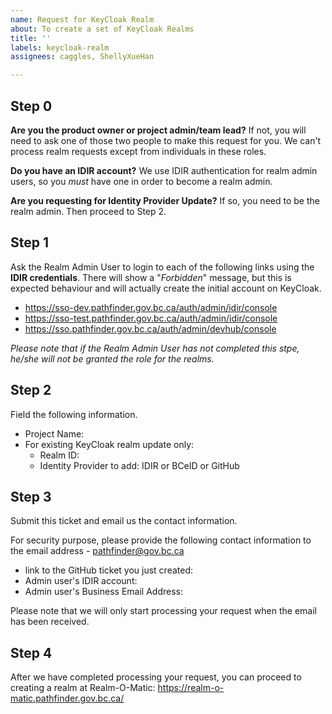```yaml
---
name: Request for KeyCloak Realm
about: To create a set of KeyCloak Realms
title: ''
labels: keycloak-realm
assignees: caggles, ShellyXueHan

---
```


## Step 0
**Are you the product owner or project admin/team lead?**
If not, you will need to ask one of those two people to make this request for you. We can't process realm requests except from individuals in these roles.

**Do you have an IDIR account?**
We use IDIR authentication for realm admin users, so you *must* have one in order to become a realm admin.  

**Are you requesting for Identity Provider Update?**
If so, you need to be the realm admin. Then proceed to Step 2.


## Step 1
Ask the Realm Admin User to login to each of the following links using the **IDIR credentials**. There will show a "_Forbidden_" message, but this is expected behaviour and will actually create the initial account on KeyCloak.
- https://sso-dev.pathfinder.gov.bc.ca/auth/admin/idir/console
- https://sso-test.pathfinder.gov.bc.ca/auth/admin/idir/console
- https://sso.pathfinder.gov.bc.ca/auth/admin/devhub/console

_Please note that if the Realm Admin User has not completed this stpe, he/she will not be granted the role for the realms._


## Step 2
Field the following information.

* Project Name: 
* For existing KeyCloak realm update only:
  - Realm ID: 
  - Identity Provider to add: IDIR or BCeID or GitHub


## Step 3
Submit this ticket and email us the contact information.

For security purpose, please provide the following contact information to the email address - pathfinder@gov.bc.ca

* link to the GitHub ticket you just created: 
* Admin user's IDIR account: 
* Admin user's Business Email Address: 

Please note that we will only start processing your request when the email has been received.


## Step 4
After we have completed processing your request, you can proceed to creating a realm at Realm-O-Matic: https://realm-o-matic.pathfinder.gov.bc.ca/
